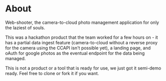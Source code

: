 # About
Web-shooter, the camera-to-cloud photo management application for only the laziest of souls.

This was a hackathon product that the team worked for a few hours on - it has a partial data ingest feature (camera-to-cloud without a reverse proxy for the camera using the CCAPI isn't possible yet), a landing page, and oAuth for google photos as the eventual endpoint for the data being managed.

This is not a product or a tool that is ready for use, we just got it semi-demo ready. Feel free to clone or fork it if you want.
